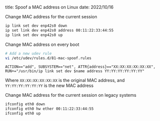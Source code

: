 title: Spoof a MAC address on Linux
date: 2022/10/16

Change MAC address for the current session
```bash
ip link set dev enp42s0 down
ip set link dev enp42s0 address 00:11:22:33:44:55
ip link set dev enp42s0 up
```

Change MAC address on every boot
```bash
# Add a new udev rule
vi /etc/udev/rules.d/81-mac-spoof.rules
```
```
ACTION=="add", SUBSYSTEM=="net", ATTR{address}=="XX:XX:XX:XX:XX:XX", RUN+="/usr/bin/ip link set dev $name address YY:YY:YY:YY:YY:YY"
```
Where `XX:XX:XX:XX:XX:XX` is the original MAC address, and `YY:YY:YY:YY:YY:YY` is the new MAC address

Change MAC address for the current session on legacy systems
```bash
ifconfig eth0 down
ifconfig eth0 hw ether 00:11:22:33:44:55
ifconfig eth0 up
```